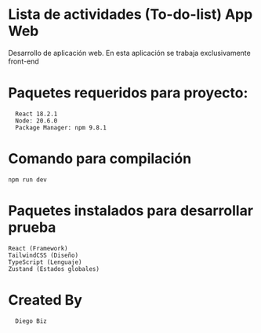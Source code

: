 # Lista de actividades (To-do-list) App Web

Desarrollo de aplicación web. En esta aplicación se trabaja exclusivamente front-end


# Paquetes requeridos para proyecto:

      React 18.2.1
      Node: 20.6.0
      Package Manager: npm 9.8.1

# Comando para compilación

    npm run dev

# Paquetes instalados para desarrollar prueba

    React (Framework)
    TailwindCSS (Diseño)
    TypeScript (Lenguaje)
    Zustand (Estados globales)


# Created By
      Diego Biz

